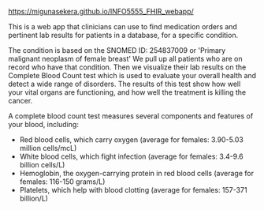 https://migunasekera.github.io/INFO5555_FHIR_webapp/

This is a web app that clinicians can use to find medication orders and pertinent lab results for patients in a database, for a specific condition.

The condition is based on the SNOMED ID: 254837009 or 'Primary malignant neoplasm of female breast' 
We pull up all patients who are on record who have that condition. Then we visualize their lab results on the Complete Blood Count test which is used to evaluate your overall health and detect a wide range of disorders. The results of this test show how well your vital organs are functioning, and how well the treatment is killing the cancer. 

A complete blood count test measures several components and features of your blood, including:

- Red blood cells, which carry oxygen (average for females: 3.90-5.03 million cells/mcL)
- White blood cells, which fight infection (average for females: 3.4-9.6 billion cells/L)
- Hemoglobin, the oxygen-carrying protein in red blood cells (average for females: 116-150 grams/L)
- Platelets, which help with blood clotting (average for females: 157-371 billion/L)

